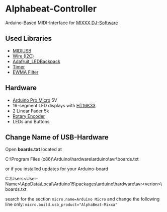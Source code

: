 # Alphabeat-Controller
Arduino-Based MIDI-Interface for [MIXXX DJ-Software](https://mixxx.org)

## Used Libraries
* [MIDIUSB](https://tigoe.github.io/SoundExamples/midiusb.html)
* [Wire (I2C)](https://www.arduino.cc/en/reference/wire)
* [Adafruit_LEDBackpack](https://www.adafruit.com/product/1911)
* [Timer](https://github.com/brunocalou/Timer)
* [EWMA Filter](https://github.com/jonnieZG/EWMA)

## Hardware
* [Arduino Pro Micro](https://www.sparkfun.com/products/12640) 5V
* 16-segment LED displays with [HT16K33](https://cdn-shop.adafruit.com/datasheets/ht16K33v110.pdf)
* 2 Linear Fader 5k
* [Rotary Encoder](https://www.bourns.com/data/global/pdfs/ECW1J.pdf)
* LEDs and Buttons

## Change Name of USB-Hardware
Open **boards.txt** located at

C:\Program Files (x86)\Arduino\hardware\arduino\avr\boards.txt

or if you installed updates for your Arduino-board

C:\Users\<User-Name>\AppData\Local\Arduino15\packages\arduino\hardware\avr\<verion>\boards.txt

search for the section `micro.name=Arduino Micro`
and change the following line only: `micro.build.usb_product="AlphaBeat-Mixxa"`
